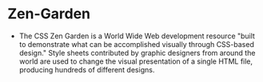 # Zen-Garden

- The CSS Zen Garden is a World Wide Web development resource "built to demonstrate what can be accomplished visually through CSS-based design." Style sheets contributed by graphic designers from around the world are used to change the visual presentation of a single HTML file, producing hundreds of different designs.